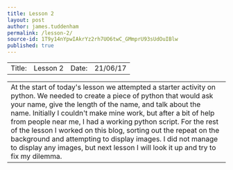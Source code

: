 ```yaml
---
title: Lesson 2
layout: post
author: james.tuddenham
permalink: /lesson-2/
source-id: 1T9y14nYpwIAkrYz2rh7UO6twC_GMmprU93sUdOuIBlw
published: true
---
```

<table>
  <tr>
    <td>Title:  </td>
    <td>Lesson 2</td>
    <td> Date:  </td>
    <td>21/06/17</td>
  </tr>
</table>


<table>
  <tr>
    <td>At the start of today's lesson we attempted a starter activity on python. We needed to create a piece of python that would ask your name, give the length of the name, and talk about the name. Initially I couldn't make mine work, but after a bit of help from people near me, I had a working python script.
For the rest of the lesson I worked on this blog, sorting out the repeat on the background and attempting to display images. I did not manage to display any images, but next lesson I will look it up and try to fix my dilemma.</td>
  </tr>
</table>


